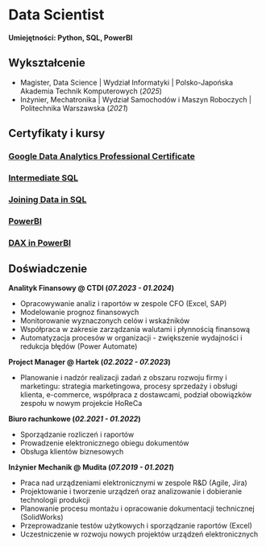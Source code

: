 # Data Scientist

#### Umiejętności: Python, SQL, PowerBI

## Wykształcenie
- Magister, Data Science | Wydział Informatyki | Polsko-Japońska Akademia Technik Komputerowych (_2025_)								       		
- Inżynier, Mechatronika	| Wydział Samochodów i Maszyn Roboczych | Politechnika Warszawska (_2021_)


## Certyfikaty i kursy
### [Google Data Analytics Professional Certificate](https://coursera.org/share/6b3663ce3208d04749e25a1bf5bd16d3)

### [Intermediate SQL](https://www.datacamp.com/completed/statement-of-accomplishment/course/15a1d0cf439495ddc61ffed209b1b2d3cb0825dd)

### [Joining Data in SQL](https://www.datacamp.com/completed/statement-of-accomplishment/course/e119cc10a513a8413790bfb1db700d790a3575c2)

### [PowerBI](https://www.datacamp.com/completed/statement-of-accomplishment/course/decfba770869641453da4a26fad33d7fc6a0e4fc)

### [DAX in PowerBI](https://www.datacamp.com/completed/statement-of-accomplishment/course/ae81905791eef8c823f612bcdf0c4acd6a290bc4)


## Doświadczenie
**Analityk Finansowy @ CTDI (_07.2023 - 01.2024_)**
- Opracowywanie analiz i raportów w zespole CFO (Excel, SAP)
- Modelowanie prognoz finansowych
- Monitorowanie wyznaczonych celów i wskaźników
- Współpraca w zakresie zarządzania walutami i płynnością finansową
- Automatyzacja procesów w organizacji - zwiększenie wydajności i redukcja błędów (Power Automate)

**Project Manager @ Hartek (_02.2022 - 07.2023_)**
- Planowanie i nadzór realizacji zadań z obszaru rozwoju firmy i marketingu: strategia marketingowa, procesy sprzedaży i obsługi klienta, e-commerce, współpraca z dostawcami, podział obowiązków zespołu w nowym projekcie HoReCa

**Biuro rachunkowe (_02.2021 - 01.2022_)**
- Sporządzanie rozliczeń i raportów
- Prowadzenie elektronicznego obiegu dokumentów
- Obsługa klientów biznesowych

**Inżynier Mechanik @ Mudita (_07.2019 - 01.2021_)**
- Praca nad urządzeniami elektronicznymi w zespole R&D (Agile, Jira)
- Projektowanie i tworzenie urządzeń oraz analizowanie i dobieranie technologii produkcji
- Planowanie procesu montażu i opracowanie dokumentacji technicznej (SolidWorks)
- Przeprowadzanie testów użytkowych i sporządzanie raportów (Excel)
- Uczestniczenie w rozwoju nowych projektów urządzeń elektronicznych
